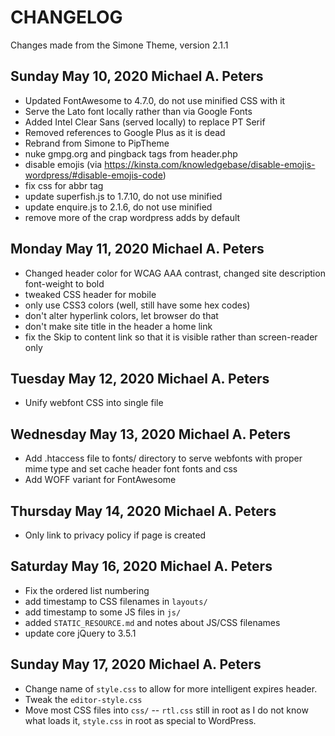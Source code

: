 CHANGELOG
=========

Changes made from the Simone Theme, version 2.1.1

Sunday May 10, 2020 Michael A. Peters
-------------------------------------

* Updated FontAwesome to 4.7.0, do not use minified CSS with it
* Serve the Lato font locally rather than via Google Fonts
* Added Intel Clear Sans (served locally) to replace PT Serif
* Removed references to Google Plus as it is dead
* Rebrand from Simone to PipTheme
* nuke gmpg.org and pingback <link/> tags from header.php
* disable emojis (via https://kinsta.com/knowledgebase/disable-emojis-wordpress/#disable-emojis-code)
* fix css for abbr tag
* update superfish.js to 1.7.10, do not use minified
* update enquire.js to 2.1.6, do not use minified
* remove more of the <link> crap wordpress adds by default

Monday May 11, 2020 Michael A. Peters
-------------------------------------

* Changed header color for WCAG AAA contrast, changed site description font-weight to bold
* tweaked CSS header for mobile
* only use CSS3 colors (well, still have some hex codes)
* don't alter hyperlink colors, let browser do that
* don't make site title in the header a home link
* fix the Skip to content link so that it is visible rather than screen-reader only

Tuesday May 12, 2020 Michael A. Peters
--------------------------------------

* Unify webfont CSS into single file

Wednesday May 13, 2020 Michael A. Peters
----------------------------------------

* Add .htaccess file to fonts/ directory to serve webfonts with proper mime type and set cache header font fonts and css
* Add WOFF variant for FontAwesome

Thursday May 14, 2020 Michael A. Peters
---------------------------------------

* Only link to privacy policy if page is created

Saturday May 16, 2020 Michael A. Peters
---------------------------------------

* Fix the ordered list numbering
* add timestamp to CSS filenames in `layouts/`
* add timestamp to some JS files in `js/`
* added `STATIC_RESOURCE.md` and notes about JS/CSS filenames
* update core jQuery to 3.5.1

Sunday May 17, 2020 Michael A. Peters
-------------------------------------

* Change name of `style.css` to allow for more intelligent expires header.
* Tweak the `editor-style.css`
* Move most CSS files into `css/` -- `rtl.css` still in root as I do not know what loads it, `style.css` in root as special to WordPress.

